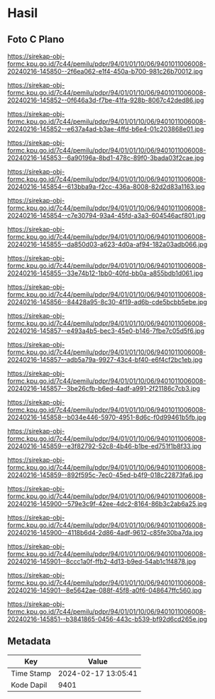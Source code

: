 # Hasil

## Foto C Plano

https://sirekap-obj-formc.kpu.go.id/7c44/pemilu/pdpr/94/01/01/10/06/9401011006008-20240216-145850--2f6ea062-e1f4-450a-b700-981c26b70012.jpg

https://sirekap-obj-formc.kpu.go.id/7c44/pemilu/pdpr/94/01/01/10/06/9401011006008-20240216-145852--0f646a3d-f7be-41fa-928b-8067c42ded86.jpg

https://sirekap-obj-formc.kpu.go.id/7c44/pemilu/pdpr/94/01/01/10/06/9401011006008-20240216-145852--e637a4ad-b3ae-4ffd-b6e4-01c203868e01.jpg

https://sirekap-obj-formc.kpu.go.id/7c44/pemilu/pdpr/94/01/01/10/06/9401011006008-20240216-145853--6a90196a-8bd1-478c-89f0-3bada03f2cae.jpg

https://sirekap-obj-formc.kpu.go.id/7c44/pemilu/pdpr/94/01/01/10/06/9401011006008-20240216-145854--613bba9a-f2cc-436a-8008-82d2d83a1163.jpg

https://sirekap-obj-formc.kpu.go.id/7c44/pemilu/pdpr/94/01/01/10/06/9401011006008-20240216-145854--c7e30794-93a4-45fd-a3a3-604546acf801.jpg

https://sirekap-obj-formc.kpu.go.id/7c44/pemilu/pdpr/94/01/01/10/06/9401011006008-20240216-145855--da850d03-a623-4d0a-af94-182a03adb066.jpg

https://sirekap-obj-formc.kpu.go.id/7c44/pemilu/pdpr/94/01/01/10/06/9401011006008-20240216-145855--33e74b12-1bb0-40fd-bb0a-a855bdb1d061.jpg

https://sirekap-obj-formc.kpu.go.id/7c44/pemilu/pdpr/94/01/01/10/06/9401011006008-20240216-145856--84428a95-8c30-4f19-ad6b-cde5bcbb5ebe.jpg

https://sirekap-obj-formc.kpu.go.id/7c44/pemilu/pdpr/94/01/01/10/06/9401011006008-20240216-145857--e493a4b5-bec3-45e0-b146-7fbe7c05d5f6.jpg

https://sirekap-obj-formc.kpu.go.id/7c44/pemilu/pdpr/94/01/01/10/06/9401011006008-20240216-145857--adb5a79a-9927-43c4-bf40-e6f4cf2bc1eb.jpg

https://sirekap-obj-formc.kpu.go.id/7c44/pemilu/pdpr/94/01/01/10/06/9401011006008-20240216-145857--3be26cfb-b6ed-4adf-a991-2f21186c7cb3.jpg

https://sirekap-obj-formc.kpu.go.id/7c44/pemilu/pdpr/94/01/01/10/06/9401011006008-20240216-145858--b034e446-5970-4951-8d6c-f0d99461b5fb.jpg

https://sirekap-obj-formc.kpu.go.id/7c44/pemilu/pdpr/94/01/01/10/06/9401011006008-20240216-145859--e3f82792-52c8-4b46-b1be-ed751f1b8f33.jpg

https://sirekap-obj-formc.kpu.go.id/7c44/pemilu/pdpr/94/01/01/10/06/9401011006008-20240216-145859--892f595c-7ec0-45ed-b4f9-018c22873fa6.jpg

https://sirekap-obj-formc.kpu.go.id/7c44/pemilu/pdpr/94/01/01/10/06/9401011006008-20240216-145900--579e3c9f-42ee-4dc2-8164-86b3c2ab6a25.jpg

https://sirekap-obj-formc.kpu.go.id/7c44/pemilu/pdpr/94/01/01/10/06/9401011006008-20240216-145900--4118b6d4-2d86-4adf-9612-c85fe30ba7da.jpg

https://sirekap-obj-formc.kpu.go.id/7c44/pemilu/pdpr/94/01/01/10/06/9401011006008-20240216-145901--8ccc1a0f-ffb2-4d13-b9ed-54ab1c1f4878.jpg

https://sirekap-obj-formc.kpu.go.id/7c44/pemilu/pdpr/94/01/01/10/06/9401011006008-20240216-145901--8e5642ae-088f-45f8-a0f6-048647ffc560.jpg

https://sirekap-obj-formc.kpu.go.id/7c44/pemilu/pdpr/94/01/01/10/06/9401011006008-20240216-145851--b3841865-0456-443c-b539-bf92d6cd265e.jpg


## Metadata

| Key        | Value               |
| ---------- | ------------------- |
| Time Stamp | 2024-02-17 13:05:41 |
| Kode Dapil | 9401                |



